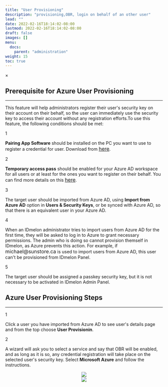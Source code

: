 ```yaml
---
title: "User Provisioning"
description: "provisioning,OBR, login on behalf of an other user"
lead: ""
date: 2022-02-16T18:14:02-08:00
lastmod: 2022-02-16T18:14:02-08:00
draft: false
images: []
menu:
  docs:
    parent: "administration"
weight: 15
toc: true
---
```


<div id="_modal" class="modal">
  <span class="close">&times;</span>
  <img class="modal-content" id="img01">
</div>

## Prerequisite for Azure User Provisioning

<hr class="hr-line">

<p>This feature will help administrators register their user's security key on their account on their behalf, so the user can immediately use the security key to access their account without any registration efforts.To use this feature, the following conditions should be met:</p>

<div class="step-row-container">
  <div class="step-column step-count-size">
    <p class="step-counter">1</p>
  </div>
  <div class="card-column">
    <div class="step-text" >
      <div class="card-body">
        <p><span style="font-weight:bold;">Pairing App Software</span>  should be installed on the PC you want to use to register a credential for user. Download from <a href="https://idmelon.com/docs/downloads" style="font-size:16px;" target="_blank">here</a>.</p>
      </div>
    </div>
  </div>
</div>

<div class="step-row-container">
  <div class="step-column step-count-size">
    <p class="step-counter">2</p>
  </div>
  <div class="card-column">
    <div class="step-text" >
      <div class="card-body">
        <p><span style="font-weight:bold;">Temporary access pass</span>  should be enabled for your Azure AD workspace for all users or at least for the ones you want to register on their behalf. You can find more details on this <a href="https://learn.microsoft.com/en-us/azure/active-directory/authentication/howto-authentication-temporary-access-pass" style="font-size:16px;" target="_blank">here</a>.</p>
      </div>
    </div>
  </div>
</div>

<div class="step-row-container">
  <div class="step-column step-count-size">
    <p class="step-counter">3</p>
  </div>
  <div class="card-column">
    <div class="step-text" >
      <div class="card-body">
        <p>The target user should be imported from Azure AD, using <span style="font-weight:bold;">Import from Azure AD</span> option in <span style="font-weight:bold;">Users & Security Keys</span>, or be synced with Azure AD, so that there is an equivalent user in your Azure AD.</p>
      </div>
    </div>
  </div>
</div>

<div class="step-row-container">
  <div class="step-column step-count-size">
    <p class="step-counter">4</p>
  </div>
  <div class="card-column">
    <div class="step-text" >
      <div class="card-body">
        <p>When an IDmelon administrator tries to import users from Azure AD for the first time, they will be asked to log in to Azure to grant necessary permissions. The admin who is doing so cannot provision themself in IDmelon, as Azure prevents this action. For example, if <a style="font-size:16px;">michael@sunstore.ca</a> is used to import users from Azure AD, this user can't be provisioned from IDmelon Panel.</p>
      </div>
    </div>
  </div>
</div>

<div class="step-row-container">
  <div class="step-column step-count-size">
    <p class="step-counter">5</p>
  </div>
  <div class="card-column">
    <div class="step-text" >
      <div class="card-body">
        <p>The target user should be assigned a passkey security key, but it is not necessary to be activated in IDmelon Admin Panel.</p>
      </div>
    </div>
  </div>
</div>

## Azure User Provisioning Steps

<hr class="hr-line">

<div class="step-row-container">
  <div class="step-column step-count-size">
    <p class="step-counter">1</p>
  </div>
  <div class="card-column">
    <div class="step-text" >
      <div class="card-body">
        <p>Click a user you have imported from Azure AD to see user's details page and from the top choose <strong>User Provisionin</strong>.</p>
      </div>
    </div>
  </div>
</div>

<div class="step-row-container">
  <div class="step-column step-count-size">
    <p class="step-counter">2</p>
  </div>
  <div class="card-column">
    <div class="step-text" >
      <div class="card-body">
        <p>A wizard will ask you to select a service and say that OBR will be enabled, and as long as it is so, any credential registration will take place on the selected user's security key. Select <strong>Microsoft Azure</strong> and follow the instructions.</p>
      </div>
    </div>
  </div>
</div>

<div align="center">
  <img src="/images/vendor/Panel/userprovisioning/user_prov_2.png" class="doc-img-frame">
</div>

<div align="center">
  <img src="/images/vendor/Panel/userprovisioning/user_prov_3.png" class="doc-img-frame">
</div>
